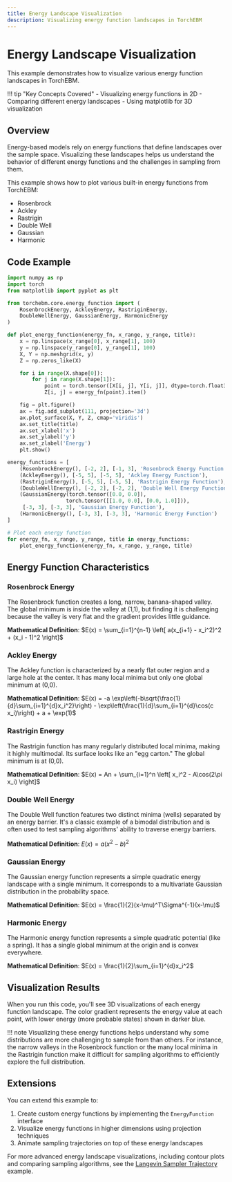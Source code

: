 ```yaml
---
title: Energy Landscape Visualization
description: Visualizing energy function landscapes in TorchEBM
---
```


# Energy Landscape Visualization

This example demonstrates how to visualize various energy function landscapes in TorchEBM.

!!! tip "Key Concepts Covered"
    - Visualizing energy functions in 2D
    - Comparing different energy landscapes
    - Using matplotlib for 3D visualization

## Overview

Energy-based models rely on energy functions that define landscapes over the sample space. Visualizing these landscapes helps us understand the behavior of different energy functions and the challenges in sampling from them.

This example shows how to plot various built-in energy functions from TorchEBM:
- Rosenbrock
- Ackley
- Rastrigin
- Double Well
- Gaussian
- Harmonic

## Code Example

```python
import numpy as np
import torch
from matplotlib import pyplot as plt

from torchebm.core.energy_function import (
    RosenbrockEnergy, AckleyEnergy, RastriginEnergy, 
    DoubleWellEnergy, GaussianEnergy, HarmonicEnergy
)

def plot_energy_function(energy_fn, x_range, y_range, title):
    x = np.linspace(x_range[0], x_range[1], 100)
    y = np.linspace(y_range[0], y_range[1], 100)
    X, Y = np.meshgrid(x, y)
    Z = np.zeros_like(X)

    for i in range(X.shape[0]):
        for j in range(X.shape[1]):
            point = torch.tensor([X[i, j], Y[i, j]], dtype=torch.float32).unsqueeze(0)
            Z[i, j] = energy_fn(point).item()

    fig = plt.figure()
    ax = fig.add_subplot(111, projection='3d')
    ax.plot_surface(X, Y, Z, cmap='viridis')
    ax.set_title(title)
    ax.set_xlabel('x')
    ax.set_ylabel('y')
    ax.set_zlabel('Energy')
    plt.show()

energy_functions = [
    (RosenbrockEnergy(), [-2, 2], [-1, 3], 'Rosenbrock Energy Function'),
    (AckleyEnergy(), [-5, 5], [-5, 5], 'Ackley Energy Function'),
    (RastriginEnergy(), [-5, 5], [-5, 5], 'Rastrigin Energy Function'),
    (DoubleWellEnergy(), [-2, 2], [-2, 2], 'Double Well Energy Function'),
    (GaussianEnergy(torch.tensor([0.0, 0.0]), 
                   torch.tensor([[1.0, 0.0], [0.0, 1.0]])), 
     [-3, 3], [-3, 3], 'Gaussian Energy Function'),
    (HarmonicEnergy(), [-3, 3], [-3, 3], 'Harmonic Energy Function')
]

# Plot each energy function
for energy_fn, x_range, y_range, title in energy_functions:
    plot_energy_function(energy_fn, x_range, y_range, title)
```

## Energy Function Characteristics

<div class="grid" markdown>
<div markdown>

### Rosenbrock Energy

The Rosenbrock function creates a long, narrow, banana-shaped valley. The global minimum is inside the valley at (1,1), but finding it is challenging because the valley is very flat and the gradient provides little guidance.

**Mathematical Definition**:
$E(x) = \sum_{i=1}^{n-1} \left[ a(x_{i+1} - x_i^2)^2 + (x_i - 1)^2 \right]$

</div>
<div markdown>

### Ackley Energy

The Ackley function is characterized by a nearly flat outer region and a large hole at the center. It has many local minima but only one global minimum at (0,0).

**Mathematical Definition**:
$E(x) = -a \exp\left(-b\sqrt{\frac{1}{d}\sum_{i=1}^{d}x_i^2}\right) - \exp\left(\frac{1}{d}\sum_{i=1}^{d}\cos(c x_i)\right) + a + \exp(1)$

</div>
</div>

<div class="grid" markdown>
<div markdown>

### Rastrigin Energy

The Rastrigin function has many regularly distributed local minima, making it highly multimodal. Its surface looks like an "egg carton." The global minimum is at (0,0).

**Mathematical Definition**:
$E(x) = An + \sum_{i=1}^n \left[ x_i^2 - A\cos(2\pi x_i) \right]$

</div>
<div markdown>

### Double Well Energy

The Double Well function features two distinct minima (wells) separated by an energy barrier. It's a classic example of a bimodal distribution and is often used to test sampling algorithms' ability to traverse energy barriers.

**Mathematical Definition**:
$E(x) = a(x^2 - b)^2$

</div>
</div>

<div class="grid" markdown>
<div markdown>

### Gaussian Energy

The Gaussian energy function represents a simple quadratic energy landscape with a single minimum. It corresponds to a multivariate Gaussian distribution in the probability space.

**Mathematical Definition**:
$E(x) = \frac{1}{2}(x-\mu)^T\Sigma^{-1}(x-\mu)$

</div>
<div markdown>

### Harmonic Energy

The Harmonic energy function represents a simple quadratic potential (like a spring). It has a single global minimum at the origin and is convex everywhere.

**Mathematical Definition**:
$E(x) = \frac{1}{2}\sum_{i=1}^{d}x_i^2$

</div>
</div>

## Visualization Results

When you run this code, you'll see 3D visualizations of each energy function landscape. The color gradient represents the energy value at each point, with lower energy (more probable states) shown in darker blue.

!!! note
    Visualizing these energy functions helps understand why some distributions are more challenging to sample from than others. For instance, the narrow valleys in the Rosenbrock function or the many local minima in the Rastrigin function make it difficult for sampling algorithms to efficiently explore the full distribution.

## Extensions

You can extend this example to:

1. Create custom energy functions by implementing the `EnergyFunction` interface
2. Visualize energy functions in higher dimensions using projection techniques
3. Animate sampling trajectories on top of these energy landscapes

For more advanced energy landscape visualizations, including contour plots and comparing sampling algorithms, see the [Langevin Sampler Trajectory](langevin_trajectory.md) example. 